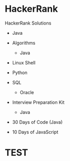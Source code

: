 # HackerRank
HackerRank Solutions

- Java
- Algorithms
  - Java
- Linux Shell
- Python
- SQL
  - Oracle

- Interview Preparation Kit
  - Java
- 30 Days of Code (Java)
- 10 Days of JavaScript

# TEST
